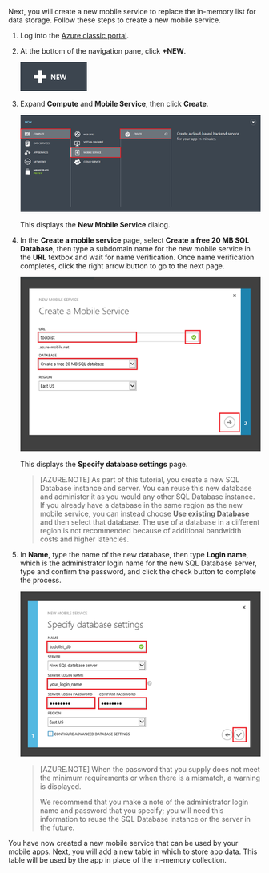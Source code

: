 

Next, you will create a new mobile service to replace the in-memory list for data storage. Follow these steps to create a new mobile service.

1. Log into the [Azure classic portal](https://manage.windowsazure.com/). 
2. At the bottom of the navigation pane, click **+NEW**.
   
   ![plus-new](./media/mobile-services-create-new-service-data/plus-new.png)
3. Expand **Compute** and **Mobile Service**, then click **Create**.
   
   ![mobile-create](./media/mobile-services-create-new-service-data/mobile-create.png)
   
   This displays the **New Mobile Service** dialog.
4. In the **Create a mobile service** page, select **Create a free 20 MB SQL Database**, then type a subdomain name for the new mobile service in the **URL** textbox and wait for name verification. Once name verification completes, click the right arrow button to go to the next page.    
   
   ![mobile-create-page1](./media/mobile-services-create-new-service-data/mobile-create-page1.png)
   
   This displays the **Specify database settings** page.

    > [AZURE.NOTE] As part of this tutorial, you create a new SQL Database instance and server. You can reuse this new database and administer it as you would any other SQL Database instance. If you already have a database in the same region as the new mobile service, you can instead choose **Use existing Database** and then select that database. The use of a database in a different region is not recommended because of additional bandwidth costs and higher latencies.

1. In **Name**, type the name of the new database, then type **Login name**, which is the administrator login name for the new SQL Database server, type and confirm the password, and click the check button to complete the process.
   
   ![mobile-create-page2](./media/mobile-services-create-new-service-data/mobile-create-page2.png)

    > [AZURE.NOTE] When the password that you supply does not meet the minimum requirements or when there is a mismatch, a warning is displayed.  
    >
    > We recommend that you make a note of the administrator login name and password that you specify; you will need this information to reuse the SQL Database instance or the server in the future.

You have now created a new mobile service that can be used by your mobile apps. Next, you will add a new table in which to store app data. This table will be used by the app in place of the in-memory collection.

